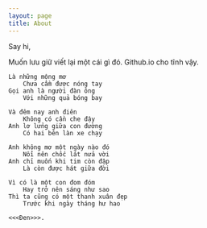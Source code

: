 ```yaml
---
layout: page
title: About
---
```


Say hi,

Muốn lưu giữ viết lại một cái gì đó. 
Github.io cho tĩnh vậy.


    Là những mộng mơ
        Chưa cầm được nóng tay
    Gọi anh là người đàn ông
        Với những quả bóng bay
    
    Và đêm nay anh điên
        Không có cần che đậy
    Anh lơ lửng giữa con đường
        Có hai bên làn xe chạy
    
    Anh không mơ một ngày nào đó
        Nổi nên chốc lát nửa vời
    Anh chỉ muốn khi tim còn đập
        Là còn được hát giữa đời
    
    Vì có là một con đom đóm
        Hay trở nên sáng như sao
    Thì ta cũng có một thanh xuân đẹp
        Trước khi ngày tháng hư hao
    
    <<<Đen>>>.